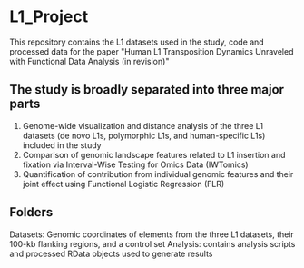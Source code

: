 # L1_Project
This repository contains the L1 datasets used in the study, code and processed data for the paper "Human L1 Transposition Dynamics Unraveled with Functional Data Analysis (in revision)"

## The study is broadly separated into three major parts
1. Genome-wide visualization and distance analysis of the three L1 datasets (de novo L1s, polymorphic L1s, and human-specific L1s) included in the study
2. Comparison of genomic landscape features related to L1 insertion and fixation via Interval-Wise Testing for Omics Data (IWTomics) 
3. Quantification of contribution from individual genomic features and their joint effect using Functional Logistic Regression (FLR) 

## Folders
Datasets: Genomic coordinates of elements from the three L1 datasets, their 100-kb flanking regions, and a control set
Analysis: contains analysis scripts and processed RData objects used to generate results
